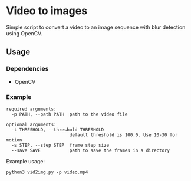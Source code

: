 # Video to images

Simple script to convert a video to an image sequence with blur detection using OpenCV.

## Usage

### Dependencies

* OpenCV

### Example

```shell
required arguments:
  -p PATH, --path PATH  path to the video file

optional arguments:
  -t THRESHOLD, --threshold THRESHOLD
                        default threshold is 100.0. Use 10-30 for motion
  -s STEP, --step STEP  frame step size
  --save SAVE           path to save the frames in a directory
```

Example usage:

```shell
python3 vid2img.py -p video.mp4
```
